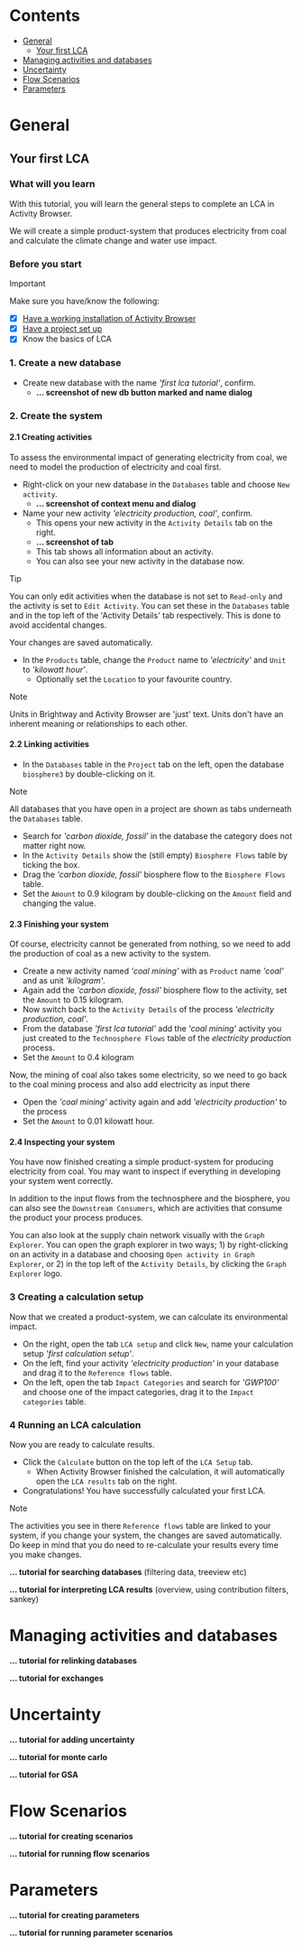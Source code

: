 <!--
Tutorial writing guidelines:
1. Use the template below
2. Make use of Github Markdown formatting for tips, warnings etc
   https://docs.github.com/en/get-started/writing-on-github/getting-started-with-writing-and-formatting-on-github/basic-writing-and-formatting-syntax
3. Make sure the 'before you start' section is correct
   Link to other tutorials for potentially missing knowledge
4. Use a consistent formatting style for interaction items and names 
   - Refer to buttons, labels and other interactive items with `backticks`
   - Things you name in your tutorial (e.g. database name) with _'italic+quotes'_
5. Make use of screenshots/gifs, annotate them if needed
6. Link to relevant documentation sections where possible
7. Link to your new tutorial in other documentation sections where relevant
8. Update the contents section to add your tutorial

Tutorial template:

## Title
### What will you learn
Write in a few sentences what reader will learn (what problem to solve) from following this tutorial. 

### Before you start
> [!IMPORTANT]
> Make sure you have/know the following:
> - [x] [Have a working installation of Activity Browser](Getting-Started#installation-guide)
> - [x] [Have a project set up](Getting-Started#setting-up-a-project) 
> - [x] ...

### 1. ...

-->

# Contents

- [General](#general)
  - [Your first LCA](#your-first-lca)
- [Managing activities and databases](#managing-activities-and-databases)
- [Uncertainty](#uncertainty)
- [Flow Scenarios](#flow-scenarios)
- [Parameters](#parameters)

# General

## Your first LCA
### What will you learn
With this tutorial, you will learn the general steps to complete an LCA in Activity Browser.

We will create a simple product-system that produces electricity from coal and calculate the climate change 
and water use impact.

### Before you start
> [!IMPORTANT]
> Make sure you have/know the following:
> - [x] [Have a working installation of Activity Browser](Getting-Started#installation-guide)
> - [x] [Have a project set up](Getting-Started#setting-up-a-project)
> - [x] Know the basics of LCA

### 1. Create a new database
- Create new database with the name _'first lca tutorial'_, confirm. 
  - **... screenshot of new db button marked and name dialog**

### 2. Create the system
#### 2.1 Creating activities
To assess the environmental impact of generating electricity from coal, we need to model the production of 
electricity and coal first.

- Right-click on your new database in the `Databases` table and choose `New activity`.
  - **... screenshot of context menu and dialog** 
- Name your new activity _'electricity production, coal'_, confirm.
  - This opens your new activity in the `Activity Details` tab on the right.
  - **... screenshot of tab**
  - This tab shows all information about an activity.
  - You can also see your new activity in the database now.

> [!TIP]
> You can only edit activities when the database is not set to `Read-only` and the activity is set to `Edit Activity`.
> You can set these in the `Databases` table and in the top left of the 'Activity Details' tab respectively.
> This is done to avoid accidental changes.
> 
> Your changes are saved automatically.
 
- In the `Products` table, change the `Product` name to _'electricity'_ and `Unit` to _'kilowatt hour'_.
  - Optionally set the `Location` to your favourite country.

> [!NOTE]
> Units in Brightway and Activity Browser are 'just' text. 
> Units don't have an inherent meaning or relationships to each other.

#### 2.2 Linking activities
- In the `Databases` table in the `Project` tab on the left, open the database `biosphere3` by double-clicking on it.

> [!NOTE]
> All databases that you have open in a project are shown as tabs underneath the `Databases` table.

- Search for _'carbon dioxide, fossil'_ in the database the category does not matter right now.
- In the `Activity Details` show the (still empty) `Biosphere Flows` table by ticking the box.
- Drag the _'carbon dioxide, fossil'_ biosphere flow to the `Biosphere Flows` table.
- Set the `Amount` to 0.9 kilogram by double-clicking on the `Amount` field and changing the value.

#### 2.3 Finishing your system
Of course, electricity cannot be generated from nothing, so we need to 
add the production of coal as a new activity to the system.

- Create a new activity named _'coal mining'_ with as `Product` name _'coal'_ and as unit _'kilogram'_.
- Again add the _'carbon dioxide, fossil'_ biosphere flow to the activity, set the `Amount` to 0.15 kilogram.
- Now switch back to the `Activity Details` of the process _'electricity production, coal'_.
- From the database _'first lca tutorial'_ add the _'coal mining'_ activity you just created to the 
  `Technosphere Flows` table of the _electricity production_ process.
- Set the `Amount` to 0.4 kilogram

Now, the mining of coal also takes some electricity, so we need to go back to the coal mining process 
and also add electricity as input there

- Open the _'coal mining'_ activity again and add _'electricity production'_ to the process
- Set the `Amount` to 0.01 kilowatt hour.

#### 2.4 Inspecting your system
You have now finished creating a simple product-system for producing electricity from coal.
You may want to inspect if everything in developing your system went correctly.

In addition to the input flows from the technosphere and the biosphere, you can also see the `Downstream Consumers`, 
which are activities that consume the product your process produces.

You can also look at the supply chain network visually with the `Graph Explorer`.
You can open the graph explorer in two ways; 1) by right-clicking on an activity in a database and choosing 
`Open activity in Graph Explorer`, or 2) in the top left of the `Activity Details`, 
by clicking the `Graph Explorer` logo.

### 3 Creating a calculation setup
Now that we created a product-system, we can calculate its environmental impact.

- On the right, open the tab `LCA setup` and click `New`, name your calculation setup _'first calculation setup'_.
- On the left, find your activity _'electricity production'_ in your database 
  and drag it to the `Reference flows` table.
- On the left, open the tab `Impact Categories` and search for _'GWP100'_ and choose one of the impact categories, 
  drag it to the `Impact categories` table.

### 4 Running an LCA calculation
Now you are ready to calculate results.

- Click the `Calculate` button on the top left of the `LCA Setup` tab.
  - When Activity Browser finished the calculation, it will automatically open the `LCA results` tab on the right.
- Congratulations! You have successfully calculated your first LCA.

> [!NOTE]
> The activities you see in there `Reference flows` table are linked to your system, if you change your system, the changes are saved automatically.
> Do keep in mind that you do need to re-calculate your results every time you make changes.

**... tutorial for searching databases** (filtering data, treeview etc)

**... tutorial for interpreting LCA results** (overview, using contribution filters, sankey)

# Managing activities and databases

**... tutorial for relinking databases**

**... tutorial for exchanges**

# Uncertainty

**... tutorial for adding uncertainty**

**... tutorial for monte carlo**

**... tutorial for GSA**

# Flow Scenarios

**... tutorial for creating scenarios**

**... tutorial for running flow scenarios**

# Parameters

**... tutorial for creating parameters**

**... tutorial for running parameter scenarios**
